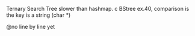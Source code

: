 Ternary Search Tree
slower than hashmap. c BStree ex.40, comparison is the key is a string (char *)

@no line by line yet